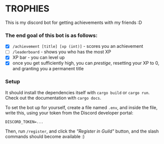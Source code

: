 # TROPHIES

This is my discord bot for getting achievements with my friends :D 

### The end goal of this bot is as follows:
- [X]  `/achievement [title] [xp (int)]` - scores you an achievement
- [ ]  `/leaderboard` - shows you who has the most XP
- [X]  XP bar - you can level up
- [X]  once you get sufficiently high, you can *prestige*, resetting your 
       XP to 0, and granting you a permanent title

### Setup
It should install the dependencies itself with `cargo build` or `cargo run`.  
Check out the documentation with `cargo docs`.  

To set the bot up for yourself, create a file named `.env`, and inside the file, write this,
using your token from the Discord developer portal:

``` dotenv
DISCORD_TOKEN=...
```

Then, run `/register`, and click the _"Register in Guild"_ button, and the slash commands 
should become available :)

